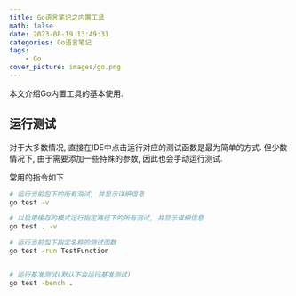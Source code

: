 ```yaml
---
title: Go语言笔记之内置工具
math: false
date: 2023-08-19 13:49:31
categories: Go语言笔记
tags: 
    - Go
cover_picture: images/go.png
---
```



本文介绍Go内置工具的基本使用.



运行测试
----------------

对于大多数情况, 直接在IDE中点击运行对应的测试函数是最为简单的方式. 但少数情况下, 由于需要添加一些特殊的参数, 因此也会手动运行测试.

常用的指令如下
```bash
# 运行当前包下的所有测试, 并显示详细信息
go test -v

# 以启用缓存的模式运行指定路径下的所有测试, 并显示详细信息
go test . -v

# 运行当前包下指定名称的测试函数
go test -run TestFunction


# 运行基准测试(默认不会运行基准测试)
go test -bench .
```

